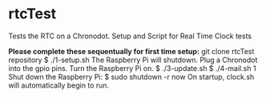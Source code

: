 # rtcTest
Tests the RTC on a Chronodot.
Setup and Script for Real Time Clock tests

**Please complete these sequentually for first time setup:**
git clone rtcTest repository
$ ./1-setup.sh
The Raspberry Pi will shutdown.
Plug a Chronodot into the gpio pins.
Turn the Raspberry Pi on.
$ ./3-update.sh
$ ./4-mail.sh 1
Shut down the Raspberry Pi:
$ sudo shutdown -r now
On startup, clock.sh will automatically begin to run.
